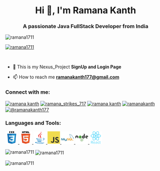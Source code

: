 <h1 align="center">Hi 👋, I'm Ramana Kanth</h1>
<h3 align="center">A passionate Java FullStack Developer from India</h3>

<p align="left"> <img src="https://komarev.com/ghpvc/?username=ramana1711&label=Profile%20views&color=0e75b6&style=flat" alt="ramana1711" /> </p>

<p align="left"> <a href="https://github.com/ryo-ma/github-profile-trophy"><img src="https://github-profile-trophy.vercel.app/?username=ramana1711" alt="ramana1711" /></a> </p>

<p align="left"> <a href="https://twitter.com/" target="blank"><img src="https://img.shields.io/twitter/follow/?logo=twitter&style=for-the-badge" alt="" /></a> </p>

- 🔭 This is my Nexus_Project **SignUp and Login Page**

- 📫 How to reach me **ramanakanth177@gmail.com**

<h3 align="left">Connect with me:</h3>
<p align="left">
<a href="https://linkedin.com/in/ramana kanth" target="blank"><img align="center" src="https://raw.githubusercontent.com/rahuldkjain/github-profile-readme-generator/master/src/images/icons/Social/linked-in-alt.svg" alt="ramana kanth" height="30" width="40" /></a>
<a href="https://instagram.com/ramana_strikes_717" target="blank"><img align="center" src="https://raw.githubusercontent.com/rahuldkjain/github-profile-readme-generator/master/src/images/icons/Social/instagram.svg" alt="ramana_strikes_717" height="30" width="40" /></a>
<a href="https://www.hackerrank.com/ramana kanth" target="blank"><img align="center" src="https://raw.githubusercontent.com/rahuldkjain/github-profile-readme-generator/master/src/images/icons/Social/hackerrank.svg" alt="ramana kanth" height="30" width="40" /></a>
<a href="https://www.leetcode.com/ramanakanth" target="blank"><img align="center" src="https://raw.githubusercontent.com/rahuldkjain/github-profile-readme-generator/master/src/images/icons/Social/leet-code.svg" alt="ramanakanth" height="30" width="40" /></a>
<a href="https://www.hackerearth.com/@ramanakanth177" target="blank"><img align="center" src="https://raw.githubusercontent.com/rahuldkjain/github-profile-readme-generator/master/src/images/icons/Social/hackerearth.svg" alt="@ramanakanth177" height="30" width="40" /></a>
</p>

<h3 align="left">Languages and Tools:</h3>
<p align="left"> <a href="https://www.w3schools.com/css/" target="_blank" rel="noreferrer"> <img src="https://raw.githubusercontent.com/devicons/devicon/master/icons/css3/css3-original-wordmark.svg" alt="css3" width="40" height="40"/> </a> <a href="https://www.w3.org/html/" target="_blank" rel="noreferrer"> <img src="https://raw.githubusercontent.com/devicons/devicon/master/icons/html5/html5-original-wordmark.svg" alt="html5" width="40" height="40"/> </a> <a href="https://www.java.com" target="_blank" rel="noreferrer"> <img src="https://raw.githubusercontent.com/devicons/devicon/master/icons/java/java-original.svg" alt="java" width="40" height="40"/> </a> <a href="https://developer.mozilla.org/en-US/docs/Web/JavaScript" target="_blank" rel="noreferrer"> <img src="https://raw.githubusercontent.com/devicons/devicon/master/icons/javascript/javascript-original.svg" alt="javascript" width="40" height="40"/> </a> <a href="https://www.mysql.com/" target="_blank" rel="noreferrer"> <img src="https://raw.githubusercontent.com/devicons/devicon/master/icons/mysql/mysql-original-wordmark.svg" alt="mysql" width="40" height="40"/> </a> <a href="https://nodejs.org" target="_blank" rel="noreferrer"> <img src="https://raw.githubusercontent.com/devicons/devicon/master/icons/nodejs/nodejs-original-wordmark.svg" alt="nodejs" width="40" height="40"/> </a> <a href="https://reactjs.org/" target="_blank" rel="noreferrer"> <img src="https://raw.githubusercontent.com/devicons/devicon/master/icons/react/react-original-wordmark.svg" alt="react" width="40" height="40"/> </a> </p>

<p><img align="left" src="https://github-readme-stats.vercel.app/api/top-langs?username=ramana1711&show_icons=true&locale=en&layout=compact" alt="ramana1711" /></p>

<p>&nbsp;<img align="center" src="https://github-readme-stats.vercel.app/api?username=ramana1711&show_icons=true&locale=en" alt="ramana1711" /></p>

<p><img align="center" src="https://github-readme-streak-stats.herokuapp.com/?user=ramana1711&" alt="ramana1711" /></p>
